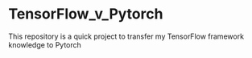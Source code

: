 # TensorFlow_v_Pytorch
This repository is  a quick project to transfer my TensorFlow framework knowledge to Pytorch

